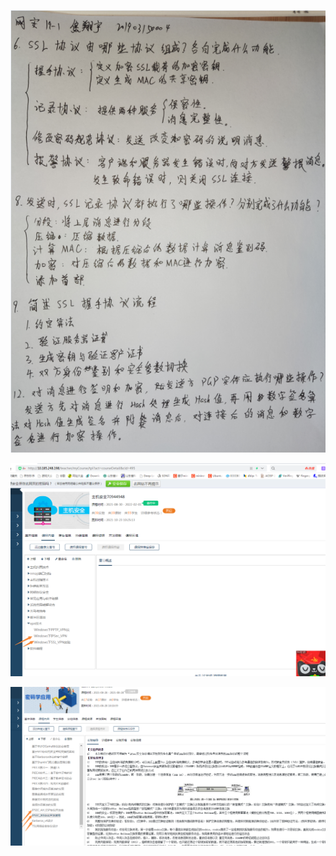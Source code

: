 ![image-20211025115111049](.assets/image-20211025115111049.png)

![image-20211025133148552](.assets/image-20211025133148552.png)

![image-20211025133158834](.assets/image-20211025133158834.png)

